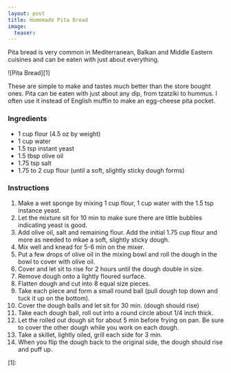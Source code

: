 ```yaml
---
layout: post
title: Homemade Pita Bread
image:
  teaser: 
---
```


Pita bread is very common in Mediterranean, Balkan and Middle Eastern cuisines and can be eaten with just about everything. 

![Pita Bread][1]

These are simple to make and tastes much better than the store bought ones. Pita can be eaten with just about any dip, from tzatziki to hummus. I often use it instead of English muffin to make an egg-cheese pita pocket.

### Ingredients
- 1 cup flour (4.5 oz by weight)
- 1 cup water
- 1.5 tsp instant yeast
- 1.5 tbsp olive oil
- 1.75 tsp salt
- 1.75 to 2 cup flour (until a soft, slightly sticky dough forms)

### Instructions
1. Make a wet sponge by mixing 1 cup flour, 1 cup water with the 1.5 tsp instance yeast.
1. Let the mixture sit for 10 min to make sure there are little bubbles indicating yeast is good.
1. Add olive oil, salt and remaining flour. Add the initial 1.75 cup flour and more as needed to mkae a soft, slightly sticky dough.
1. Mix well and knead for 5-6 min on the mixer.
1. Put a few drops of olive oil in the mixing bowl and roll the dough in the bowl to cover with olive oil.
1. Cover and let sit to rise for 2 hours until the dough double in size.
1. Remove dough onto a lightly floured surface.
1. Flatten dough and cut into 8 equal size pieces.
1. Take each piece and form a small round ball (pull dough top down and tuck it up on the bottom).
1. Cover the dough balls and let sit for 30 min. (dough should rise)
1. Take each dough ball, roll out into a round circle about 1/4 inch thick.
1. Let the rolled out dough sit for about 5 min before frying on pan. Be sure to cover the other dough while you work on each dough.
1. Take a skillet, lightly oiled, grill each side for 3 min.
1. When you flip the dough back to the original side, the dough should rise and puff up.

[1]: 
